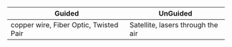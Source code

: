 |Guided|UnGuided|
|---|---|
|copper wire, Fiber Optic, Twisted Pair|Satellite, lasers through the air|
